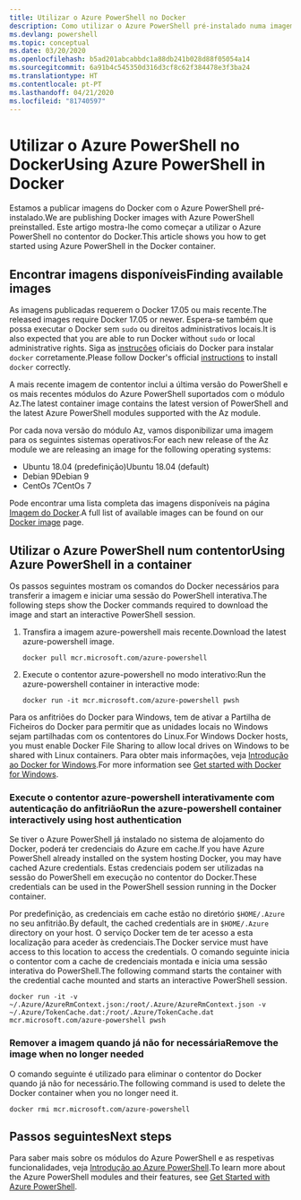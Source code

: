 ```yaml
---
title: Utilizar o Azure PowerShell no Docker
description: Como utilizar o Azure PowerShell pré-instalado numa imagem do Docker.
ms.devlang: powershell
ms.topic: conceptual
ms.date: 03/20/2020
ms.openlocfilehash: b5ad201abcabbdc1a88db241b028d88f05054a14
ms.sourcegitcommit: 6a91b4c545350d316d3cf8c62f384478e3f3ba24
ms.translationtype: HT
ms.contentlocale: pt-PT
ms.lasthandoff: 04/21/2020
ms.locfileid: "81740597"
---
```

# <a name="using-azure-powershell-in-docker"></a><span data-ttu-id="6ab13-103">Utilizar o Azure PowerShell no Docker</span><span class="sxs-lookup"><span data-stu-id="6ab13-103">Using Azure PowerShell in Docker</span></span>

<span data-ttu-id="6ab13-104">Estamos a publicar imagens do Docker com o Azure PowerShell pré-instalado.</span><span class="sxs-lookup"><span data-stu-id="6ab13-104">We are publishing Docker images with Azure PowerShell preinstalled.</span></span> <span data-ttu-id="6ab13-105">Este artigo mostra-lhe como começar a utilizar o Azure PowerShell no contentor do Docker.</span><span class="sxs-lookup"><span data-stu-id="6ab13-105">This article shows you how to get started using Azure PowerShell in the Docker container.</span></span>

## <a name="finding-available-images"></a><span data-ttu-id="6ab13-106">Encontrar imagens disponíveis</span><span class="sxs-lookup"><span data-stu-id="6ab13-106">Finding available images</span></span>

<span data-ttu-id="6ab13-107">As imagens publicadas requerem o Docker 17.05 ou mais recente.</span><span class="sxs-lookup"><span data-stu-id="6ab13-107">The released images require Docker 17.05 or newer.</span></span> <span data-ttu-id="6ab13-108">Espera-se também que possa executar o Docker sem `sudo` ou direitos administrativos locais.</span><span class="sxs-lookup"><span data-stu-id="6ab13-108">It is also expected that you are able to run Docker without `sudo` or local administrative rights.</span></span> <span data-ttu-id="6ab13-109">Siga as [instruções][install] oficiais do Docker para instalar `docker` corretamente.</span><span class="sxs-lookup"><span data-stu-id="6ab13-109">Please follow Docker's official [instructions][install] to install `docker` correctly.</span></span>

<span data-ttu-id="6ab13-110">A mais recente imagem de contentor inclui a última versão do PowerShell e os mais recentes módulos do Azure PowerShell suportados com o módulo Az.</span><span class="sxs-lookup"><span data-stu-id="6ab13-110">The latest container image contains the latest version of PowerShell and the latest Azure PowerShell modules supported with the Az module.</span></span>

<span data-ttu-id="6ab13-111">Por cada nova versão do módulo Az, vamos disponibilizar uma imagem para os seguintes sistemas operativos:</span><span class="sxs-lookup"><span data-stu-id="6ab13-111">For each new release of the Az module we are releasing an image for the following operating systems:</span></span>

- <span data-ttu-id="6ab13-112">Ubuntu 18.04 (predefinição)</span><span class="sxs-lookup"><span data-stu-id="6ab13-112">Ubuntu 18.04 (default)</span></span>
- <span data-ttu-id="6ab13-113">Debian 9</span><span class="sxs-lookup"><span data-stu-id="6ab13-113">Debian 9</span></span>
- <span data-ttu-id="6ab13-114">CentOs 7</span><span class="sxs-lookup"><span data-stu-id="6ab13-114">CentOs 7</span></span>

<span data-ttu-id="6ab13-115">Pode encontrar uma lista completa das imagens disponíveis na página [Imagem do Docker][az image].</span><span class="sxs-lookup"><span data-stu-id="6ab13-115">A full list of available images can be found on our [Docker image][az image] page.</span></span>

## <a name="using-azure-powershell-in-a-container"></a><span data-ttu-id="6ab13-116">Utilizar o Azure PowerShell num contentor</span><span class="sxs-lookup"><span data-stu-id="6ab13-116">Using Azure PowerShell in a container</span></span>

<span data-ttu-id="6ab13-117">Os passos seguintes mostram os comandos do Docker necessários para transferir a imagem e iniciar uma sessão do PowerShell interativa.</span><span class="sxs-lookup"><span data-stu-id="6ab13-117">The following steps show the Docker commands required to download the image and start an interactive PowerShell session.</span></span>

1. <span data-ttu-id="6ab13-118">Transfira a imagem azure-powershell mais recente.</span><span class="sxs-lookup"><span data-stu-id="6ab13-118">Download the latest azure-powershell image.</span></span>

   ```console
   docker pull mcr.microsoft.com/azure-powershell
   ```

1. <span data-ttu-id="6ab13-119">Execute o contentor azure-powershell no modo interativo:</span><span class="sxs-lookup"><span data-stu-id="6ab13-119">Run the azure-powershell container in interactive mode:</span></span>

   ```console
   docker run -it mcr.microsoft.com/azure-powershell pwsh
   ```

<span data-ttu-id="6ab13-120">Para os anfitriões do Docker para Windows, tem de ativar a Partilha de Ficheiros do Docker para permitir que as unidades locais no Windows sejam partilhadas com os contentores do Linux.</span><span class="sxs-lookup"><span data-stu-id="6ab13-120">For Windows Docker hosts, you must enable Docker File Sharing to allow local drives on Windows to be shared with Linux containers.</span></span> <span data-ttu-id="6ab13-121">Para obter mais informações, veja [Introdução ao Docker for Windows][file-sharing].</span><span class="sxs-lookup"><span data-stu-id="6ab13-121">For more information see [Get started with Docker for Windows][file-sharing].</span></span>

### <a name="run-the-azure-powershell-container-interactively-using-host-authentication"></a><span data-ttu-id="6ab13-122">Execute o contentor azure-powershell interativamente com autenticação do anfitrião</span><span class="sxs-lookup"><span data-stu-id="6ab13-122">Run the azure-powershell container interactively using host authentication</span></span>

<span data-ttu-id="6ab13-123">Se tiver o Azure PowerShell já instalado no sistema de alojamento do Docker, poderá ter credenciais do Azure em cache.</span><span class="sxs-lookup"><span data-stu-id="6ab13-123">If you have Azure PowerShell already installed on the system hosting Docker, you may have cached Azure credentials.</span></span> <span data-ttu-id="6ab13-124">Estas credenciais podem ser utilizadas na sessão do PowerShell em execução no contentor do Docker.</span><span class="sxs-lookup"><span data-stu-id="6ab13-124">These credentials can be used in the PowerShell session running in the Docker container.</span></span>

<span data-ttu-id="6ab13-125">Por predefinição, as credenciais em cache estão no diretório `$HOME/.Azure` no seu anfitrião.</span><span class="sxs-lookup"><span data-stu-id="6ab13-125">By default, the cached credentials are in `$HOME/.Azure` directory on your host.</span></span> <span data-ttu-id="6ab13-126">O serviço Docker tem de ter acesso a esta localização para aceder às credenciais.</span><span class="sxs-lookup"><span data-stu-id="6ab13-126">The Docker service must have access to this location to access the credentials.</span></span> <span data-ttu-id="6ab13-127">O comando seguinte inicia o contentor com a cache de credenciais montada e inicia uma sessão interativa do PowerShell.</span><span class="sxs-lookup"><span data-stu-id="6ab13-127">The following command starts the container with the credential cache mounted and starts an interactive PowerShell session.</span></span>

```console
docker run -it -v ~/.Azure/AzureRmContext.json:/root/.Azure/AzureRmContext.json -v ~/.Azure/TokenCache.dat:/root/.Azure/TokenCache.dat mcr.microsoft.com/azure-powershell pwsh
```

### <a name="remove-the-image-when-no-longer-needed"></a><span data-ttu-id="6ab13-128">Remover a imagem quando já não for necessária</span><span class="sxs-lookup"><span data-stu-id="6ab13-128">Remove the image when no longer needed</span></span>

<span data-ttu-id="6ab13-129">O comando seguinte é utilizado para eliminar o contentor do Docker quando já não for necessário.</span><span class="sxs-lookup"><span data-stu-id="6ab13-129">The following command is used to delete the Docker container when you no longer need it.</span></span>

```console
docker rmi mcr.microsoft.com/azure-powershell
```

## <a name="next-steps"></a><span data-ttu-id="6ab13-130">Passos seguintes</span><span class="sxs-lookup"><span data-stu-id="6ab13-130">Next steps</span></span>

<span data-ttu-id="6ab13-131">Para saber mais sobre os módulos do Azure PowerShell e as respetivas funcionalidades, veja [Introdução ao Azure PowerShell](get-started-azureps.md).</span><span class="sxs-lookup"><span data-stu-id="6ab13-131">To learn more about the Azure PowerShell modules and their features, see [Get Started with Azure PowerShell](get-started-azureps.md).</span></span>

<!-- link references -->
[install]: https://docs.docker.com/engine/installation/
[powershell image]: https://hub.docker.com/_/microsoft-powershell
[az image]: https://hub.docker.com/_/microsoft-azure-powershell
[file-sharing]: https://docs.docker.com/docker-for-windows/#file-sharing
